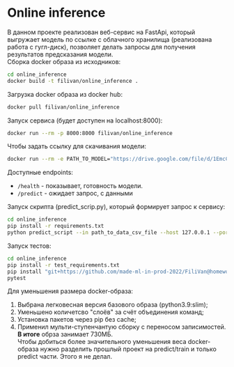 Online inference
==============================

В данном проекте реализован веб-сервис на FastApi, который выгружает модель по ссылке c облачного хранилища (реализована работа с гугл-диск), позволяет делать запросы для получения результатов предсказания модели.  
Сборка docker образа из исходников:
```bash
cd online_inference
docker build -t filivan/online_inference .
```
Загрузка docker образа из docker hub:
```bash
docker pull filivan/online_inference
```
Запуск сервиса (будет доступен на localhost:8000):
```bash
docker run --rm -p 8000:8000 filivan/online_inference
```
Чтобы задать ссылку для скачивания модели:
```bash
docker run --rm -e PATH_TO_MODEL="https://drive.google.com/file/d/1EmcCrbnl1Q-5YCcpC6ohpSJR0wx23zFe/view?usp=sharing" -p 8000:8000 filivan/online_inference
```
Доступные endpoints:
* `/health` - показывает, готовность модели.
* `/predict` - ожидает запрос, с данными   

Запуск скрипта (predict_scrip.py), который формирует запрос к сервису:
```bash
cd online_inference
pip install -r requirements.txt
python predict_script --in path_to_data_csv_file --host 127.0.0.1 --port 8000
```
Запуск тестов:
```bash
cd online_inference
pip install -r test_requirements.txt
pip install "git+https://github.com/made-ml-in-prod-2022/FiliVan@homework1_last#egg=ml_project&subdirectory=ml_project"
pytest
```
Для уменьшения размера docker-образа:
1. Выбрана легковесная версия базового образа (python3.9:slim);
2. Уменьшено количетсво "слоёв" за счёт объединения команд;
3. Установка пакетов через pip без cache;  
4. Применил мульти-ступенчантую сборку с переносом записимостей.  
**В итоге** обрза занимает 730МБ.  
Чтобы добиться более значительного уменьшения веса docker-образа нужно разделить прошлый проект на predict/train и только predict части. Этого я не делал.